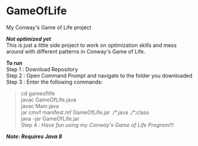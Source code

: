 # GameOfLife
My Conway's Game of Life project

***Not optimized yet***  
This is just a little side project to work on optimization skills and mess around with different patterns in Conway's Game of Life.

**To run**  
Step 1 : Download Repository  
Step 2 : Open Command Prompt and navigate to the folder you downloaded  
Step 3 : Enter the following commands:  
> cd gameoflife  
> javac GameOfLife.java  
> javac Main.java  
> jar cmvf manifest.mf GameOfLife.jar ./\*.java ./\*.class  
> java -jar GameOfLife.jar  
Step 4 : *Have fun using my Conway's Game of Life Program!!!*  

***Note: Requires Java 8***